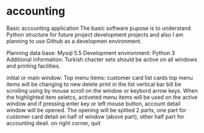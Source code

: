 # accounting
Basic accounting application
The basic software pupose is to understand Python structure for future project development projects 
and also I am planning to use Github as a developmen environment.

Planning data base: Mysql 5.5
Development environment: Python 3
Additional information: Turkish chacter sets should be active on all windows and printing facilities.

initial or main window:
  Top menu items:
    customer card
      list cards
        top menu items will be changing to
        new
        delete
        print
      in the list vertical bar bill be scrolling using by mouse scroll on the window or keybord arrow keys. 
      When the highlighted item seletcs, activeted menu items will be used on the active window 
      and if pressing enter key or left mouse button, account detail window will be opened. The opening will be splited 2 parts,
      one part for customer card detail on half of window (above part), other half part for accounting deail.
  on right corner, quit
  
